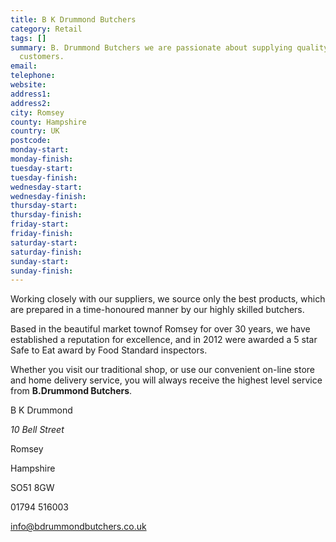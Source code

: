```yaml
---
title: B K Drummond Butchers
category: Retail
tags: []
summary: B. Drummond Butchers we are passionate about supplying quality meats to our
  customers.
email: 
telephone: 
website: 
address1: 
address2: 
city: Romsey
county: Hampshire
country: UK
postcode: 
monday-start: 
monday-finish: 
tuesday-start: 
tuesday-finish: 
wednesday-start: 
wednesday-finish: 
thursday-start: 
thursday-finish: 
friday-start: 
friday-finish: 
saturday-start: 
saturday-finish: 
sunday-start: 
sunday-finish: 
---
```

Working closely with our suppliers, we source only the best products, which are prepared in a time-honoured manner by our highly skilled butchers.

Based in the beautiful market townof Romsey for over 30 years, we have established a reputation for excellence, and in 2012 were awarded a 5 star Safe to Eat award by Food Standard inspectors.

Whether you visit our traditional shop, or use our convenient on-line store and home delivery service, you will always receive the highest level service from **B.Drummond Butchers**.

B K Drummond

<street><address><span>10 Bell Street</span></address></street>

Romsey

Hampshire

SO51 8GW

01794 516003

[info@bdrummondbutchers.co.uk](mailto:info@bdrummondbutchers.co.uk)

